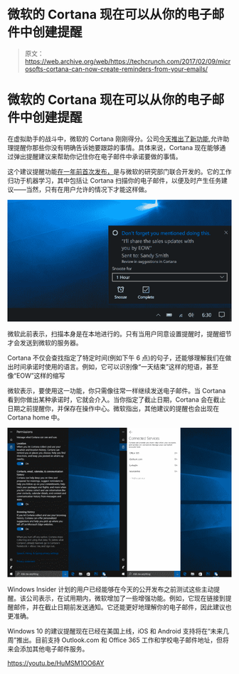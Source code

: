 # 微软的 Cortana 现在可以从你的电子邮件中创建提醒

> 原文：<https://web.archive.org/web/https://techcrunch.com/2017/02/09/microsofts-cortana-can-now-create-reminders-from-your-emails/>

# 微软的 Cortana 现在可以从你的电子邮件中创建提醒

在虚拟助手的战斗中，微软的 Cortana 刚刚得分。公司[今天推出了新功能](https://web.archive.org/web/20230127103419/http://blogs.windows.com/windowsexperience/2017/02/09/cortana-reminds-important-stuff-even-forget-ask/),允许助理提醒你那些你没有明确告诉她要跟踪的事情。具体来说，Cortana 现在能够通过弹出提醒建议来帮助你记住你在电子邮件中承诺要做的事情。

这个建议提醒功能[在一年前首次发布，](https://web.archive.org/web/20230127103419/https://techcrunch.com/2016/01/25/microsofts-personal-assistant-tech-cortana-now-generates-reminders-from-emails/)是与微软的研究部门联合开发的。它的工作归功于机器学习，其中包括让 Cortana 扫描你的电子邮件，以便及时产生任务建议——当然，只有在用户允许的情况下才能这样做。

![commitments-1](img/de096512001cd47b3af42ab15773a03a.png)

微软此前表示，扫描本身是在本地进行的。只有当用户同意设置提醒时，提醒细节才会发送到微软的服务器。

Cortana 不仅会查找指定了特定时间(例如下午 6 点)的句子，还能够理解我们在做出时间承诺时使用的语言。例如，它可以识别像“一天结束”这样的短语，甚至像“EOW”这样的缩写

微软表示，要使用这一功能，你只需像往常一样继续发送电子邮件。当 Cortana 看到你做出某种承诺时，它就会介入。当你指定了截止日期，Cortana 会在截止日期之前提醒你，并保存在操作中心。微软指出，其他建议的提醒也会出现在 Cortana home 中。

![commitments-2-1024x683](img/d9a61d4544456813b34bb20d97d241a1.png)

Windows Insider 计划的用户已经能够在今天的公开发布之前测试这些主动提醒。该公司表示，在试用期内，微软增加了一些增强功能。例如，它现在链接到提醒邮件，并在截止日期前发送通知。它还能更好地理解你的电子邮件，因此建议也更准确。

Windows 10 的建议提醒现在已经在美国上线，iOS 和 Android 支持将在“未来几周”推出。目前支持 Outlook.com 和 Office 365 工作和学校电子邮件地址，但将来会添加其他电子邮件服务。

https://youtu.be/HuMSM1OO6AY